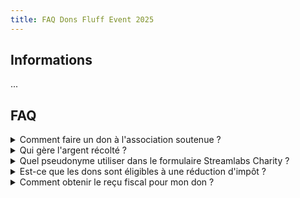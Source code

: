 ```yaml
---
title: FAQ Dons Fluff Event 2025
---
```


## Informations

...


## FAQ

<details>
<summary>Comment faire un don à l'association soutenue ?</summary>

Pendant l'événement, du 30 mai au 1<sup>er</sup> juin 2025, vous pouvez faire un don à
**En Avant Toute(s)** sur Streamlabs Charity, depuis un lien partagé sur le site de l'événement ou
la chaîne Twitch d'un des participants qui est rattaché à leur cagnotte.

Vous pouvez également acheter des produits dans la boutique en ligne de l'événement, dont les
bénéfices seront comptés dans la cagnotte de l'événement et reversés à l'association.

Une fois l'événement terminé, vous pouvez donner à l'association directement et à tout moment sur
leur site : [don.enavanttoutes.fr/mon-don/~mon-don](https://don.enavanttoutes.fr/mon-don/~mon-don).

</details>

<details>
<summary>Qui gère l'argent récolté ?</summary>

Les dons effectués pendant l'événement sur Streamlabs Charity sont directement reversés à
l'association **En Avant Toute(s)**.

Les achats de la boutique en ligne sont gérés par l'association **Fluff Event**, qui reversera les
bénéfices à l'association en deux temps : après la fermeture de la boutique, puis après la clôture
de l'exercice comptable de l'événement.

</details>

<details>
<summary>Quel pseudonyme utiliser dans le formulaire Streamlabs Charity ?</summary>

Le pseudonyme sera affiché sur les chaînes Twitch des participants et utilisé dans nos outils de
gestion des dons et des récompenses.

Si vous souhaitez participer aux activités du Fluff Event, il est nécessaire d'utiliser votre nom d'utilisateur Twitch, pour que nos outils puissent vous identifier et que vous puissiez
obtenir les récompenses associées à votre don dans le **Fluff Place 2025** par exemple.

Si les activités du Fluff Event ne vous intéressent pas, vous êtes libre d'utiliser le pseudonyme
de votre choix !

</details>

<details>
<summary>Est-ce que les dons sont éligibles à une réduction d'impôt ?</summary>

Oui, les dons réalisés directement à l'association **En Avant Toute(s)** depuis Streamlabs Charity
sont éligibles à une réduction d'impôt.

Cependant, les dons liés aux bénéfices des achats de la boutique en ligne ne le sont pas.

</details>

<details>
<summary>Comment obtenir le reçu fiscal pour mon don ?</summary>

Après la fin de l'événement, vous recevrez un e-mail de l'association **En Avant Toute(s)** pour
vous remercier de votre don et vous indiquer les informations nécessaires à fournir pour obtenir
votre reçu fiscal.

Vous pourrez répondre à cet e-mail avec les informations demandées ou les transmettre au service
donateurs de l'association à l'adresse [dons@enavanttoutes.fr](mailto:dons@enavanttoutes.fr).

</details>
